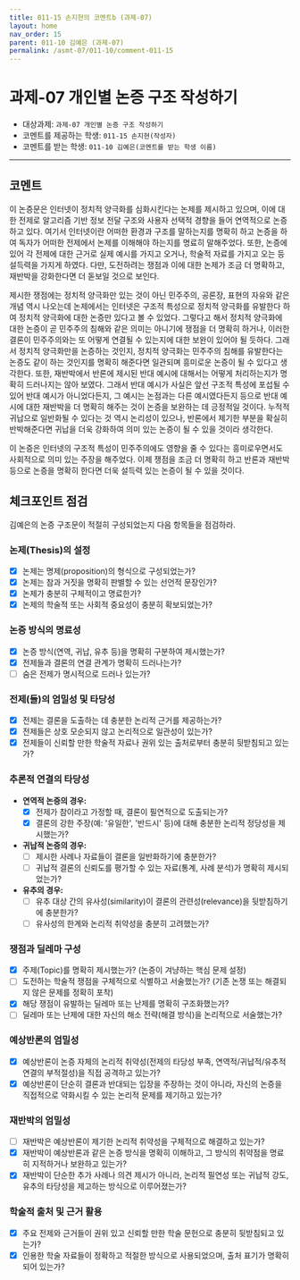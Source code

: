 ```yaml
---
title: 011-15 손지현의 코멘트b (과제-07) 
layout: home
nav_order: 15
parent: 011-10 김예은 (과제-07)
permalink: /asmt-07/011-10/comment-011-15
---
```


# 과제-07 개인별 논증 구조 작성하기

- 대상과제: `과제-07 개인별 논증 구조 작성하기`
- 코멘트를 제공하는 학생: `011-15 손지현(작성자)` 
- 코멘트를 받는 학생: `011-10 김예은(코멘트를 받는 학생 이름)` 

---

## 코멘트

이 논증문은 인터넷이 정치적 양극화를 심화시킨다는 논제를 제시하고 있으며, 이에 대한 전제로 알고리즘 기반 정보 전달 구조와 사용자 선택적 경향을 들어 연역적으로 논증하고 있다. 여기서 인터넷이란 어떠한 환경과 구조를 말하는지를 명확히 하고 논증을 하여 독자가 어떠한 전제에서 논제를 이해해야 하는지를 명료히 말해주었다. 또한, 논증에 있어 각 전제에 대한 근거로 실제 예시를 가지고 오거나, 학술적 자료를 가지고 오는 등 설득력을 가지게 하였다. 다만, 도전하려는 쟁점과 이에 대한 논제가 조금 더 명확하고, 재반박을 강화한다면 더 돋보일 것으로 보인다.

제시한 쟁점에는 정치적 양극화만 있는 것이 아닌 민주주의, 공론장, 표현의 자유와 같은 개념 역시 나오는데 논제에서는 인터넷은 구조적 특성으로 정치적 양극화를 유발한다 하여 정치적 양극화에 대한 논증만 있다고 볼 수 있었다. 그렇다고 해서 정치적 양극화에 대한 논증이 곧 민주주의 침해와 같은 의미는 아니기에 쟁점을 더 명확히 하거나, 이러한 결론이 민주주의와는 또 어떻게 연결될 수 있는지에 대한 보완이 있어야 될 듯하다. 그래서 정치적 양극화만을 논증하는 것인지, 정치적 양극화는 민주주의 침해를 유발한다는 논증도 같이 하는 것인지를 명확히 해준다면 일관되며 흥미로운 논증이 될 수 있다고 생각한다. 또한, 재반박에서 반론에 제시된 반대 예시에 대해서는 어떻게 처리하는지가 명확히 드러나지는 않아 보였다. 그래서 반대 예시가 사실은 앞선 구조적 특성에 포섭될 수 있어 반대 예시가 아니었다든지, 그 예시는 논점과는 다른 예시였다든지 등으로 반대 예시에 대한 재반박을 더 명확히 해주는 것이 논증을 보완하는 데 긍정적일 것이다. 누적적 귀납으로 일반화될 수 있다는 것 역시 논리성이 있으나, 반론에서 제기한 부분을 확실히 반박해준다면 귀납을 더욱 강화하여 의미 있는 논증이 될 수 있을 것이라 생각한다.

이 논증은 인터넷의 구조적 특성이 민주주의에도 영향을 줄 수 있다는 흥미로우면서도 사회적으로 의미 있는 주장을 해주었다. 이제 쟁점을 조금 더 명확히 하고 반론과 재반박 등으로 논증을 명확히 한다면 더욱 설득력 있는 논증이 될 수 있을 것이다.

## 체크포인트 점검

김예은의 논증 구조문이 적절히 구성되었는지 다음 항목들을 점검하라.

### **논제(Thesis)의 설정**
- [x] 논제는 명제(proposition)의 형식으로 구성되었는가?
- [x] 논제는 참과 거짓을 명확히 판별할 수 있는 선언적 문장인가?
- [x] 논제가 충분히 구체적이고 명료한가?
- [x] 논제의 학술적 또는 사회적 중요성이 충분히 확보되었는가?

### **논증 방식의 명료성**
- [x] 논증 방식(연역, 귀납, 유추 등)을 명확히 구분하여 제시했는가?
- [x] 전제들과 결론의 연결 관계가 명확히 드러나는가?
- [ ] 숨은 전제가 명시적으로 드러나 있는가?

### **전제(들)의 엄밀성 및 타당성**
- [x] 전제는 결론을 도출하는 데 충분한 논리적 근거를 제공하는가?
- [x] 전제들은 상호 모순되지 않고 논리적으로 일관성이 있는가?
- [x] 전제들이 신뢰할 만한 학술적 자료나 권위 있는 출처로부터 충분히 뒷받침되고 있는가?

### **추론적 연결의 타당성**
- **연역적 논증의 경우:**
  - [x] 전제가 참이라고 가정할 때, 결론이 필연적으로 도출되는가?
  - [x] 결론의 강한 주장(예: '유일한', '반드시' 등)에 대해 충분한 논리적 정당성을 제시했는가?

- **귀납적 논증의 경우:**
  - [ ] 제시한 사례나 자료들이 결론을 일반화하기에 충분한가?
  - [ ] 귀납적 결론의 신뢰도를 평가할 수 있는 자료(통계, 사례 분석)가 명확히 제시되었는가?

- **유추의 경우:**
  - [ ] 유추 대상 간의 유사성(similarity)이 결론의 관련성(relevance)을 뒷받침하기에 충분한가?
  - [ ] 유사성의 한계와 논리적 취약성을 충분히 고려했는가?

### **쟁점과 딜레마 구성**
- [x] 주제(Topic)를 명확히 제시했는가? (논증이 겨냥하는 핵심 문제 설정)
- [ ] 도전하는 학술적 쟁점을 구체적으로 식별하고 서술했는가? (기존 논쟁 또는 해결되지 않은 문제를 정확히 포착)
- [x] 해당 쟁점이 유발하는 딜레마 또는 난제를 명확히 구조화했는가?
- [ ] 딜레마 또는 난제에 대한 자신의 해소 전략(해결 방식)을 논리적으로 서술했는가?

### **예상반론의 엄밀성**
- [x] 예상반론이 논증 자체의 논리적 취약성(전제의 타당성 부족, 연역적/귀납적/유추적 연결의 부적절성)을 직접 공격하고 있는가?
- [x] 예상반론이 단순히 결론과 반대되는 입장을 주장하는 것이 아니라, 자신의 논증을 직접적으로 약화시킬 수 있는 논리적 문제를 제기하고 있는가?

### **재반박의 엄밀성**
- [ ] 재반박은 예상반론이 제기한 논리적 취약성을 구체적으로 해결하고 있는가?
- [x] 재반박이 예상반론과 같은 논증 방식을 명확히 이해하고, 그 방식의 취약점을 명료히 지적하거나 보완하고 있는가?
- [x] 재반박이 단순한 추가 사례나 의견 제시가 아니라, 논리적 필연성 또는 귀납적 강도, 유추의 타당성을 제고하는 방식으로 이루어졌는가?

### **학술적 출처 및 근거 활용**
- [x] 주요 전제와 근거들이 권위 있고 신뢰할 만한 학술 문헌으로 충분히 뒷받침되고 있는가?
- [x] 인용한 학술 자료들이 정확하고 적절한 방식으로 사용되었으며, 출처 표기가 명확히 되어 있는가?
